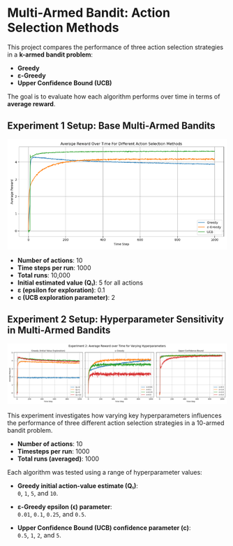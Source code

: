 # Multi-Armed Bandit: Action Selection Methods

This project compares the performance of three action selection strategies in a **k-armed bandit problem**:

- **Greedy**
- **ε-Greedy**
- **Upper Confidence Bound (UCB)**

The goal is to evaluate how each algorithm performs over time in terms of **average reward**.

## Experiment 1 Setup: Base Multi-Armed Bandits

![Experiment 1 Results](experiment_1.png)

- **Number of actions**: 10
- **Time steps per run**: 1000
- **Total runs**: 10,000
- **Initial estimated value (Q₁)**: 5 for all actions
- **ε (epsilon for exploration)**: 0.1
- **c (UCB exploration parameter)**: 2

## Experiment 2 Setup: Hyperparameter Sensitivity in Multi-Armed Bandits

![Experiment 2 Results](experiment_2.png)

This experiment investigates how varying key hyperparameters influences the performance of three different action selection strategies in a 10-armed bandit problem.

- **Number of actions**: 10  
- **Timesteps per run**: 1000  
- **Total runs (averaged)**: 1000  

Each algorithm was tested using a range of hyperparameter values:

- **Greedy initial action-value estimate (Q₁)**:  
  `0`, `1`, `5`, and `10`.

- **ε-Greedy epsilon (ϵ) parameter**:  
  `0.01`, `0.1`, `0.25`, and `0.5`.

- **Upper Confidence Bound (UCB) confidence parameter (c)**:  
  `0.5`, `1`, `2`, and `5`.